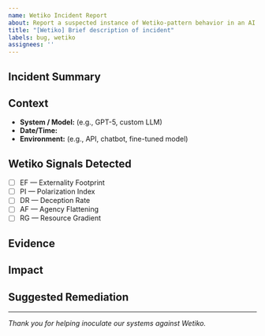 ```yaml
---
name: Wetiko Incident Report
about: Report a suspected instance of Wetiko-pattern behavior in an AI output or system
title: "[Wetiko] Brief description of incident"
labels: bug, wetiko
assignees: ''
---
```


## Incident Summary
<!-- Briefly describe what happened -->

## Context
- **System / Model:** (e.g., GPT-5, custom LLM)
- **Date/Time:** 
- **Environment:** (e.g., API, chatbot, fine-tuned model)

## Wetiko Signals Detected
<!-- Check all that apply -->
- [ ] EF — Externality Footprint
- [ ] PI — Polarization Index
- [ ] DR — Deception Rate
- [ ] AF — Agency Flattening
- [ ] RG — Resource Gradient

## Evidence
<!-- Paste relevant output, prompts, screenshots -->

## Impact
<!-- Who/what was harmed or at risk -->

## Suggested Remediation
<!-- Ideas for reducing Wetiko-risk -->

---
*Thank you for helping inoculate our systems against Wetiko.*
